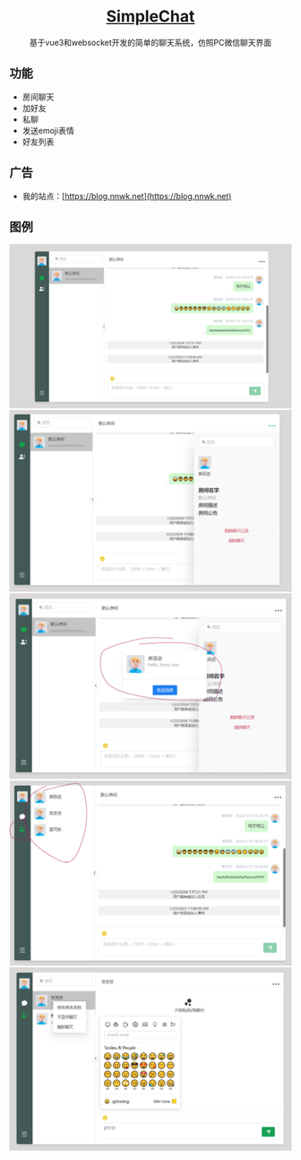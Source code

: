 <h1 align="center"><a href="https://blog.nnwk.net" target="_blank"> SimpleChat </a></h1>
<p align="center">
基于vue3和websocket开发的简单的聊天系统，仿照PC微信聊天界面
</p>


## 功能
- 房间聊天
- 加好友
- 私聊
- 发送emoji表情
- 好友列表
    
  
## 广告

- 我的站点：[https://blog.nnwk.net](https://blog.nnwk.net)

## 图例
![](./doc/images/1.png)
![](./doc/images/2.png)
![](./doc/images/3.png)
![](./doc/images/4.png)
![](./doc/images/5.png)

